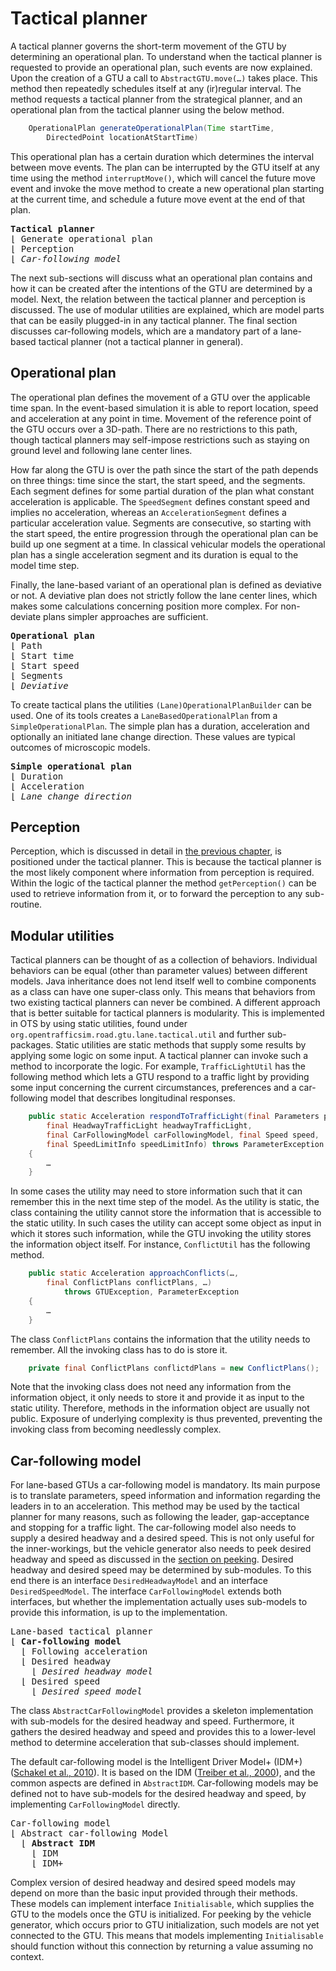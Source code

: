# Tactical planner

A tactical planner governs the short-term movement of the GTU by determining an operational plan. To understand when the tactical planner is requested to provide an operational plan, such events are now explained. Upon the creation of a GTU a call to `AbstractGTU.move(…)` takes place. This method then repeatedly schedules itself at any (ir)regular interval. The method requests a tactical planner from the strategical planner, and an operational plan from the tactical planner using the below method. 

```java
    OperationalPlan generateOperationalPlan(Time startTime, 
        DirectedPoint locationAtStartTime)
```
This operational plan has a certain duration which determines the interval between move events. The plan can be interrupted by the GTU itself at any time using the method `interruptMove()`, which will cancel the future move event and invoke the move method to create a new operational plan starting at the current time, and schedule a future move event at the end of that plan.

<pre>
<b>Tactical planner</b>
&lfloor; Generate operational plan
&lfloor; Perception
&lfloor; <i>Car-following model</i>
</pre>

The next sub-sections will discuss what an operational plan contains and how it can be created after the intentions of the GTU are determined by a model. Next, the relation between the tactical planner and perception is discussed. The use of modular utilities are explained, which are model parts that can be easily plugged-in in any tactical planner. The final section discusses car-following models, which are a mandatory part of a lane-based tactical planner (not a tactical planner in general).


## Operational plan

The operational plan defines the movement of a GTU over the applicable time span. In the event-based simulation it is able to report location, speed and acceleration at any point in time. Movement of the reference point of the GTU occurs over a 3D-path. There are no restrictions to this path, though tactical planners may self-impose restrictions such as staying on ground level and following lane center lines.

How far along the GTU is over the path since the start of the path depends on three things: time since the start, the start speed, and the segments. Each segment defines for some partial duration of the plan what constant acceleration is applicable. The `SpeedSegment` defines constant speed and implies no acceleration, whereas an `AccelerationSegment` defines a particular acceleration value. Segments are consecutive, so starting with the start speed, the entire progression through the operational plan can be build up one segment at a time. In classical vehicular models the operational plan has a single acceleration segment and its duration is equal to the model time step.

Finally, the lane-based variant of an operational plan is defined as deviative or not. A deviative plan does not strictly follow the lane center lines, which makes some calculations concerning position more complex. For non-deviate plans simpler approaches are sufficient.

<pre>
<b>Operational plan</b>
&lfloor; Path
&lfloor; Start time
&lfloor; Start speed
&lfloor; Segments
&lfloor; <i>Deviative</i>
</pre>

To create tactical plans the utilities `(Lane)OperationalPlanBuilder` can be used. One of its tools creates a `LaneBasedOperationalPlan` from a `SimpleOperationalPlan`. The simple plan has a duration, acceleration and optionally an initiated lane change direction. These values are typical outcomes of microscopic models.

<pre>
<b>Simple operational plan</b>
&lfloor; Duration
&lfloor; Acceleration
&lfloor; <i>Lane change direction</i>
</pre>
 

## Perception

Perception, which is discussed in detail in [the previous chapter](../05-perception/introduction.md), is positioned under the tactical planner. This is because the tactical planner is the most likely component where information from perception is required. Within the logic of the tactical planner the method `getPerception()` can be used to retrieve information from it, or to forward the perception to any sub-routine.


## Modular utilities

Tactical planners can be thought of as a collection of behaviors. Individual behaviors can be equal (other than parameter values) between different models. Java inheritance does not lend itself well to combine components as a class can have one super-class only. This means that behaviors from two existing tactical planners can never be combined. A different approach that is better suitable for tactical planners is modularity. This is implemented in OTS by using static utilities, found under `org.opentrafficsim.road.gtu.lane.tactical.util` and further sub-packages. Static utilities are static methods that supply some results by applying some logic on some input. A tactical planner can invoke such a method to incorporate the logic. For example, `TrafficLightUtil` has the following method which lets a GTU respond to a traffic light by providing some input concerning the current circumstances, preferences and a car-following model that describes longitudinal responses.

```java
    public static Acceleration respondToTrafficLight(final Parameters parameters, 
        final HeadwayTrafficLight headwayTrafficLight, 
        final CarFollowingModel carFollowingModel, final Speed speed, 
        final SpeedLimitInfo speedLimitInfo) throws ParameterException
    {
        …
    }
```

In some cases the utility may need to store information such that it can remember this in the next time step of the model. As the utility is static, the class containing the utility cannot store the information that is accessible to the static utility. In such cases the utility can accept some object as input in which it stores such information, while the GTU invoking the utility stores the information object itself. For instance, `ConflictUtil` has the following method. 

```java
    public static Acceleration approachConflicts(…, 
        final ConflictPlans conflictPlans, …)
            throws GTUException, ParameterException
    {
        …
    }
```

The class `ConflictPlans` contains the information that the utility needs to remember. All the invoking class has to do is store it.

```java
    private final ConflictPlans conflictdPlans = new ConflictPlans();
```

Note that the invoking class does not need any information from the information object, it only needs to store it and provide it as input to the static utility. Therefore, methods in the information object are usually not public. Exposure of underlying complexity is thus prevented, preventing the invoking class from becoming needlessly complex. 


## Car-following model

For lane-based GTUs a car-following model is mandatory. Its main purpose is to translate parameters, speed information and information regarding the leaders in to an acceleration. This method may be used by the tactical planner for many reasons, such as following the leader, gap-acceptance and stopping for a traffic light. The car-following model also needs to supply a desired headway and a desired speed. This is not only useful for the inner-workings, but the vehicle generator also needs to peek desired headway and speed as discussed in the [section on peeking](../04-demand/gtu-characteristics#peeking-for-gtu-generation). Desired headway and desired speed may be determined by sub-modules. To this end there is an interface `DesiredHeadwayModel` and an interface `DesiredSpeedModel`. The interface `CarFollowingModel` extends both interfaces, but whether the implementation actually uses sub-models to provide this information, is up to the implementation. 

<pre>
Lane-based tactical planner
&lfloor; <b>Car-following model</b>
  &lfloor; Following acceleration
  &lfloor; Desired headway
    &lfloor; <i>Desired headway model</i>
  &lfloor; Desired speed
    &lfloor; <i>Desired speed model</i>
</pre>
 

The class `AbstractCarFollowingModel` provides a skeleton implementation with sub-models for the desired headway and speed. Furthermore, it gathers the desired headway and speed and provides this to a lower-level method to determine acceleration that sub-classes should implement.

The default car-following model is the Intelligent Driver Model+ (IDM+) ([Schakel et al., 2010](../10-references/references.md)). It is based on the IDM ([Treiber et al., 2000](../10-references/references.md)), and the common aspects are defined in `AbstractIDM`. Car-following models may be defined not to have sub-models for the desired headway and speed, by implementing `CarFollowingModel` directly. 

<pre>
Car-following model
&lfloor; Abstract car-following Model
  &lfloor; <b>Abstract IDM</b>
    &lfloor; IDM
    &lfloor; IDM+
</pre>

Complex version of desired headway and desired speed models may depend on more than the basic input provided through their methods. These models can implement interface `Initialisable`, which supplies the GTU to the models once the GTU is initialized. For peeking by the vehicle generator, which occurs prior to GTU initialization, such models are not yet connected to the GTU. This means that models implementing `Initialisable` should function without this connection by returning a value assuming no context.

